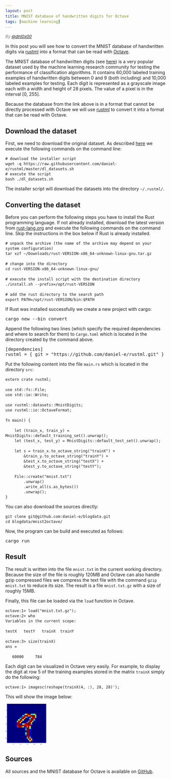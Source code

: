 ```yaml
---
layout: post
title: MNIST database of handwritten digits for Octave
tags: [machine learning]
---
```

<div style="font-size:small; color: gray; font-style: italic">
  By <a href="https://twitter.com/dnl0x00">@dnl0x00</a>
</div>

In this post you will see how to convert the MNIST database of handwritten digits via [rustml](/rustml/rustml/) into a format that can be read with [Octave](https://www.gnu.org/software/octave/).

The MNIST database of handwritten digits (see [here](http://yann.lecun.com/exdb/mnist/)) is a very popular dataset used by the machine learning research community for testing the performance of classification algorithms. It contains 60,000 labeled training examples of handwritten digits between 0 and 9 (both including) and 10,000 labeled examples for testing. Each digit is represented as a grayscale image each with a width and height of 28 pixels. The value of a pixel is in the interval [0, 255].

Because the database from the link above is in a format that cannot be directly processed with Octave we will use [rustml](/rustml/rustml) to convert it into a format that can be read with Octave.

## Download the dataset
First, we need to download the original dataset. As described [here](https://github.com/daniel-e/rustml#rustml-datasets-package) we execute the following commands on the command line:

<pre><code class="bash"># download the installer script
wget -q https://raw.githubusercontent.com/daniel-e/rustml/master/dl_datasets.sh
# execute the script
bash ./dl_datasets.sh
</code></pre>

The installer script will download the datasets into the directory `~/.rustml/`.

## Converting the dataset

Before you can perform the following steps you have to install the Rust programming language. If not already installed, download the latest version from [rust-lang.org](https://www.rust-lang.org) and execute the following commands on the command line. Skip the instructions in the box below if Rust is already installed.

<pre><code class="bash"># unpack the archive (the name of the archive may depend on your system configuration)
tar xzf ~/Downloads/rust-VERSION-x86_64-unknown-linux-gnu.tar.gz

# change into the directory
cd rust-VERSION-x86_64-unknown-linux-gnu/

# execute the install script with the destination directory
./install.sh --prefix=/opt/rust-VERSION

# add the rust directory to the search path
export PATH=/opt/rust-VERSION/bin:$PATH
</code></pre>

If Rust was installed successfully we create a new project with cargo:

<pre>
cargo new --bin convert
</pre>

Append the following two lines (which specify the required dependencies and where to search for them) to `Cargo.toml` which is located in the directory created by the command above.

<pre>
[dependencies]
rustml = { git = "https://github.com/daniel-e/rustml.git" }
</pre>

Put the following content into the file `main.rs` which is located in the directory `src`:

<pre><code class="rust">extern crate rustml;

use std::fs::File;
use std::io::Write;

use rustml::datasets::MnistDigits;
use rustml::io::OctaveFormat;

fn main() {

    let (train_x, train_y) = MnistDigits::default_training_set().unwrap();
    let (test_x, test_y) = MnistDigits::default_test_set().unwrap();

    let s = train_x.to_octave_string("trainX") +
        &train_y.to_octave_string("trainY") +
        &test_x.to_octave_string("testX") +
        &test_y.to_octave_string("testY");

    File::create("mnist.txt")
        .unwrap()
        .write_all(s.as_bytes())
        .unwrap();
}
</code></pre>

You can also download the sources directly:
<pre><code class="bash">git clone git@github.com:daniel-e/blogdata.git
cd blogdata/mnist2octave/
</code></pre>

Now, the program can be build and executed as follows:

<pre>
cargo run
</pre>

## Result

The result is written into the file `mnist.txt` in the current working directory. Because the size of the file is roughly 120MB and Octave can also handle gzip compressed files we compress the text file with the command `gzip mnist.txt` to reduce its size. The result is a file `mnist.txt.gz` with a size of roughly 15MB.

Finally, this file can be loaded via the `load` function in Octave.

<pre><code class="matlab">octave:1> load("mnist.txt.gz");
octave:2> who
Variables in the current scope:

testX   testY   trainX  trainY

octave:3> size(trainX)
ans =

   60000     784
</code></pre>

Each digit can be visualized in Octave very easily. For example, to display the digit at row 5 of the training examples stored in the matrix `trainX` simply do the following:

<pre><code class="matlab">octave:1> imagesc(reshape(trainX(4, :), 28, 28)');
</code></pre>

This will show the image below:

![plot of a digit of the mnist database](/assets/nine.png)

## Sources

All sources and the MNIST database for Octave is available on [GitHub](https://github.com/daniel-e/blogdata/tree/master/mnist2octave).
